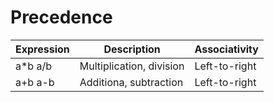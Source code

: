 # Precedence

| Expression | Description              | Associativity |
| ---------- | ------------------------ | ------------- |
| a*b   a/b  | Multiplication, division | Left-to-right |
| a+b   a-b  | Additiona, subtraction   | Left-to-right |
